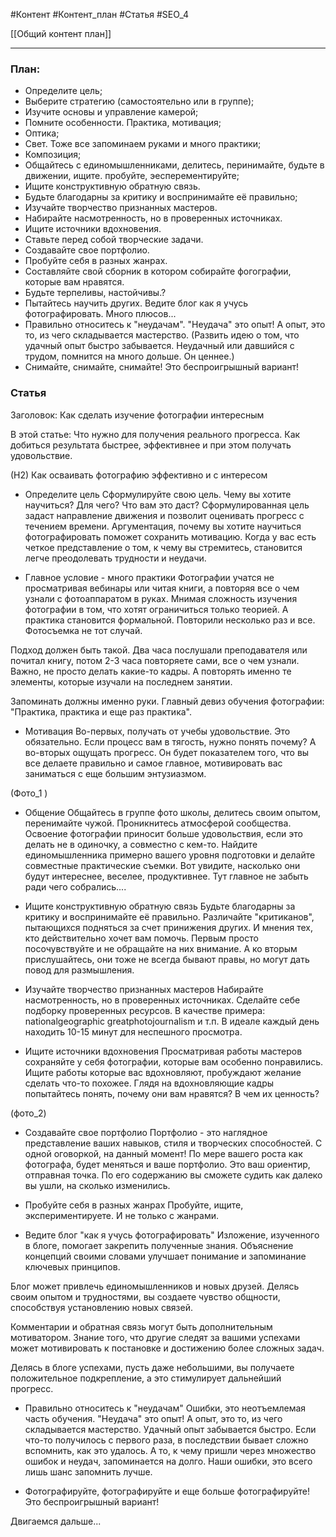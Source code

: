 #Контент #Контент_план #Статья #SEO_4 

[[Общий контент план]]
________
### План:
- Определите цель;
- Выберите стратегию (самостоятельно или в группе);
- Изучите основы и управление камерой;
- Помните особенности. Практика, мотивация;
- Оптика;
- Свет. Тоже все запоминаем руками и много практики;
- Композиция;
- Общайтесь с единомышленниками, делитесь, перинимайте, будьте в движении, ищите. пробуйте, эесперементируйте;
- Ищите конструктивную обратную связь.
- Будьте благодарны за критику и воспринимайте её правильно;
- Изучайте творчество признанных мастеров.
- Набирайте насмотренность, но в проверенных источниках.
- Ищите источники вдохновения.
- Ставьте перед собой творческие задачи.
- Создавайте свое портфолио.
- Пробуйте себя в разных жанрах.
- Составляйте свой сборник в котором собирайте фогографии, которые вам нравятся.
- Будьте терпеливы, настойчивы.?
- Пытайтесь научить других. Ведите блог как я учусь фотографировать. Много плюсов...
- Правильно относитесь к "неудачам". "Неудача" это опыт! А опыт, это то, из чего складывается мастерство. (Развить идею о том, что удачный опыт быстро забывается. Неудачный или давшийся с трудом, помнится на много дольше. Он ценнее.)
- Снимайте, снимайте, снимайте! Это беспроигрышный вариант!




### Статья
Заголовок: Как сделать изучение фотографии интересным

В этой статье:
Что нужно для получения реального прогресса.
Как добиться результата быстрее, эффективнее и при этом получать удовольствие.

(Н2) Как осваивать фотографию эффективно и с интересом

- Определите цель
Сформулируйте свою цель. Чему вы хотите научиться? Для чего? Что вам это даст?
Сформулированная цель задаст направление движения и позволит оценивать прогресс с течением времени.
Аргументация, почему вы хотите научиться фотографировать поможет сохранить мотивацию.
Когда у вас есть четкое представление о том, к чему вы стремитесь, становится легче преодолевать трудности и неудачи.

- Главное условие - много практики
Фотографии учатся не просматривая вебинары или читая книги, а повторяя все о чем узнали с фотоаппаратом в руках. Мнимая сложность изучения фотографии в том, что хотят ограничиться только теорией. А практика становится формальной. Повторили несколько раз и все.
Фотосъемка не тот случай.

Подход должен быть такой. Два часа послушали преподавателя или почитал книгу, потом 2-3 часа повторяете сами, все о чем узнали. Важно, не просто делать какие-то кадры. А повторять именно те элементы, которые изучали на последнем занятии.

Запоминать должны именно руки.
Главный девиз обучения фотографии: "Практика, практика и еще раз практика".

- Мотивация
Во-первых, получать от учебы удовольствие. Это обязательно. Если процесс вам в тягость, нужно понять почему? 
А во-вторых ощущать прогресс. Он будет показателем того, что вы все делаете правильно и самое главное, мотивировать вас заниматься с еще большим энтузиазмом.

(Фото_1 )

- Общение
Общайтесь в группе фото школы, делитесь своим опытом, перенимайте чужой. Проникнитесь атмосферой сообщества.
Освоение фотографии приносит больше удовольствия, если это делать не в одиночку, а совместно с кем-то. Найдите единомышленника примерно вашего уровня подготовки и делайте совместные практические съемки. Вот увидите, насколько они будут интереснее, веселее, продуктивнее. Тут главное не забыть ради чего собрались....

- Ищите конструктивную обратную связь
Будьте благодарны за критику и воспринимайте её правильно. Различайте "критиканов", пытающихся подняться за счет принижения других. И мнения тех, кто действительно хочет вам помочь. Первым просто посочувствуйте и не обращайте на них внимание. А ко вторым прислушайтесь, они тоже не всегда бывают правы, но могут дать повод для размышления.

- Изучайте творчество признанных мастеров
Набирайте насмотренность, но в проверенных источниках. Сделайте себе подборку проверенных ресурсов.
В качестве примера:  
nationalgeographic
greatphotojournalism
и т.п.
В идеале каждый день находить 10-15 минут для неспешного просмотра. 

- Ищите источники вдохновения
Просматривая работы мастеров сохраняйте у себя фотографии, которые вам особенно понравились. Ищите работы которые вас вдохновляют, пробуждают желание сделать что-то похожее. 
Глядя на вдохновляющие кадры попытайтесь понять, почему они вам нравятся? В чем их ценность?


(фото_2)


- Создавайте свое портфолио
Портфолио - это наглядное представление ваших навыков, стиля и творческих способностей. С одной оговоркой, на данный момент!
По мере вашего роста как фотографа, будет меняться и ваше портфолио. Это ваш ориентир, отправная точка. По его содержанию вы сможете судить как далеко вы ушли, на сколько изменились.

- Пробуйте себя в разных жанрах
Пробуйте, ищите, экспериментируете. И не только с жанрами. 

- Ведите блог "как я учусь фотографировать"
Изложение, изученного в блоге, помогает закрепить полученные знания. Объяснение концепций своими словами улучшает понимание и запоминание ключевых принципов.

Блог может привлечь единомышленников и новых друзей. Делясь своим опытом и трудностями, вы создаете чувство общности, способствуя установлению новых связей.

Комментарии и обратная связь могут быть дополнительным мотиватором.
Знание того, что другие следят за вашими успехами может мотивировать к постановке и достижению более сложных задач.

Делясь в блоге успехами, пусть даже небольшими, вы получаете положительное подкрепление, а это стимулирует дальнейший прогресс.

- Правильно относитесь к "неудачам"
 Ошибки, это неотъемлемая часть обучения. "Неудача" это опыт! А опыт, это то, из чего складывается мастерство. 
 Удачный опыт забывается быстро. Если что-то получилось с первого раза, в последствии бывает сложно вспомнить, как это удалось.
 А то, к чему пришли через множество ошибок и неудач, запоминается на долго.
 Наши ошибки, это всего лишь шанс запомнить лучше.


- Фотографируйте, фотографируйте и еще больше фотографируйте! Это беспроигрышный вариант!

Двигаемся дальше...